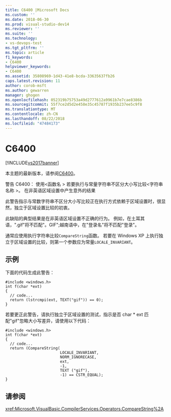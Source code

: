 ```yaml
---
title: C6400 |Microsoft Docs
ms.custom: ''
ms.date: 2018-06-30
ms.prod: visual-studio-dev14
ms.reviewer: ''
ms.suite: ''
ms.technology:
- vs-devops-test
ms.tgt_pltfrm: ''
ms.topic: article
f1_keywords:
- C6400
helpviewer_keywords:
- C6400
ms.assetid: 35808969-1d43-41e8-bcda-33635637fb26
caps.latest.revision: 11
author: corob-msft
ms.author: gewarren
manager: ghogen
ms.openlocfilehash: 052319b75753a49d2777612a9961b7e7cae8386b
ms.sourcegitcommit: 55f7ce2d5d2e458e35c45787f1935b237ee5c9f8
ms.translationtype: MT
ms.contentlocale: zh-CN
ms.lasthandoff: 08/22/2018
ms.locfileid: "47484173"
---
```

# <a name="c6400"></a>C6400
[!INCLUDE[vs2017banner](../includes/vs2017banner.md)]

本主题的最新版本，请参阅[C6400](https://docs.microsoft.com/visualstudio/code-quality/c6400)。  
  
警告 C6400： 使用\<函数名 > 若要执行与常量字符串不区分大小写比较\<字符串名称 >。 在非英语区域设置中产生意外的结果  
  
 此警告指示与常数字符串不区分大小写比较正在执行方式依赖于区域设置时，很显然，独立于区域设置比较的初衷。  
  
 此缺陷的典型结果是在非英语区域设置不正确的行为。 例如，在土耳其语，".gif"将不匹配"。GIF";越南语中，在"登录名"将不匹配"登录"。  
  
 通常应使用执行字符串比较`CompareString`函数。 若要在 Windows XP 上执行独立于区域设置的比较，则第一个参数应为常量`LOCALE_INVARIANT`。  
  
## <a name="example"></a>示例  
 下面的代码生成此警告：  
  
```  
#include <windows.h>  
int f(char *ext)  
{  
  // code...  
  return (lstrcmpi(ext, TEXT("gif")) == 0);  
}  
```  
  
 若要更正此警告，请执行独立于区域设置的测试，指示是否 char * ext 匹配"gif"忽略大小写差异，请使用以下代码：  
  
```  
#include <windows.h>  
int f(char *ext)  
{  
  // code...  
  return (CompareString(  
                        LOCALE_INVARIANT,  
                        NORM_IGNORECASE,   
                        ext,  
                        -1,  
                        TEXT ("gif"),  
                        -1) == CSTR_EQUAL);  
}  
```  
  
## <a name="see-also"></a>请参阅  
 <xref:Microsoft.VisualBasic.CompilerServices.Operators.CompareString%2A>



